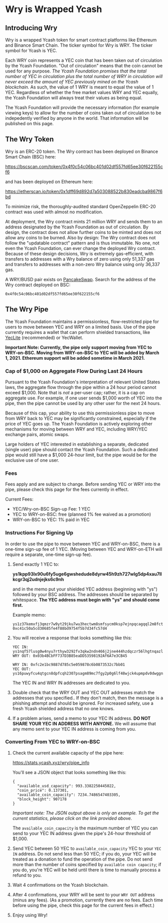 # Wry is Wrapped Ycash

## Introducing Wry

Wry is a wrapped Ycash token for smart contract platforms like Ethereum and Binance Smart Chain. The ticker symbol for Wry is WRY. The ticker symbol for Ycash is YEC.

Each WRY coin represents a YEC coin that has been taken out of circulation by the Ycash Foundation. "Out of circulation" means that the coin cannot be used for any purpose. _The Ycash Foundation promises that the total number of YEC in circulation plus the total number of WRY in circulation will never exceed the amount of YEC previously mined on the Ycash blockchain._ As such, the value of 1 WRY is meant to equal the value of 1 YEC. Regardless of whether the free market values WRY and YEC equally, the Ycash Foundation will always treat their values as being equal.

The Ycash Foundation will provide the necessary information (for example viewing keys) to allow for the number of coins taken out of circulation to be indepedently verified by anyone in the world. That information will be published on this page.

## The Wry Token

Wry is an ERC-20 token. The Wry contract has been deployed on Binance Smart Chain (BSC) here:

https://bscscan.com/token/0x4f0c54c06bc401d02df557fd65ee30f622155cf6

and has been deployed on Ethereum here:

https://etherscan.io/token/0x1dff69d892d7a503088522b830eadcba9867f6bd

To minimize risk, the thoroughly-audited standard OpenZeppelin ERC-20 contract was used with almost no modification.

At deployment, the Wry contract mints 21 million WRY and sends them to an address designated by the Ycash Foundation as out of circulation. By design, the contract does not allow further coins to be minted and does not allow any coins to be burned. Also by design: The Wry contract does not follow the "updatable contract" pattern and is thus immutable. No one, not even the Ycash Foundation, can ever change the deployed Wry contract. Because of these design decisions, Wry is extremely gas-efficient, with transfers to addresses with a Wry balance of zero using only 51,337 gas and transfers to addresses with a non-zero Wry balance using only 36,337 gas.

A WRY/BUSD pair exists on [PancakeSwap](https://pancakeswap.finance). Search for the address of the Wry contract deployed on BSC:

`0x4f0c54c06bc401d02df557fd65ee30f622155cf6`

## The Wry Pipe

The Ycash Foundation maintains a permissionless, flow-restricted pipe for users to move between YEC and WRY on a limited basis. Use of the pipe currently requires a wallet that can perform shielded transactions, like [YecLite](https://github.com/yecdev/yeclite/releases) (recommended) or YecWallet.

**Important Note: Currently, the pipe only support moving from YEC to WRY-on-BSC. Moving from WRY-on-BSC to YEC will be added by March 1, 2021. Ethereum support will be added sometime in March 2021.**

### Cap of $1,000 on Aggregate Flow During Last 24 Hours

Pursuant to the Ycash Foundation's interpretation of relevant United States laws, the aggregate flow through the pipe within a 24 hour period cannot exceed $1,000. Note that is *not* a per-user cap; rather, it is a cap on aggregate use. For example, if one user sends $1,000 worth of YEC into the pipe, then the pipe cannot be used by any other user for the next 24 hours.

Because of this cap, your ability to use this permissionless pipe to move from WRY back to YEC may be significantly constrained, especially if the price of YEC goes up. The Ycash Foundation is actively exploring other mechanisms for moving between WRY and YEC, including WRY/YEC exchange pairs, atomic swaps.

Large holders of YEC interested in establishing a separate, dedicated (single user) pipe should contact the Ycash Foundation. Such a dedicated pipe would still have a $1,000 24-hour limit, but the pipe would be for the exclusive use of one user.

### Fees

Fees apply and are subject to change. Before sending YEC or WRY into the pipe, please check this page for the fees currently in effect.

Current Fees:
- YEC/Wry-on-BSC Sign-up Fee: 1 YEC
- YEC to WRY-on-BSC: free (planned 1% fee waived as a promotion)
- WRY-on-BSC to YEC: 1% paid in YEC

### Instructions For Signing Up

In order to use the pipe to move between YEC and WRY-on-BSC, there is a one-time sign-up fee of 1 YEC. (Moving between YEC and WRY-on-ETH will require a separate, one-time sign-up fee).

1. Send exactly 1 YEC to:

    **ys1kpp93lx90u6fy5uge6gwshedude8dyrw45h9zh727wlg5dp4xau7llkcgr3qj2udnjejks6c9nh**
    
    and in the memo put your shielded YEC address (beginning with "ys") followed by your BSC address. The addresses should be separated by whitespace. **The YEC address must begin with "ys" and should come first.**

    Example memo:

     ```
     ys1z37kemxfj3qmzr7w9yt29jku7wu3hectwm8smfsycm0ksp7ejnpqcagqql2m8fct5kky6knqa6z 0xc41c50a5cd30685fe4f88bd9754f5b7d34fc57d4
     ```

2. You will receive a response that looks something like this:

    ```
    YEC IN: ys1nqf57lusg0w4nyu7rthyw3292fv3qkw2ndn466j2jne444hzdqczr56lhgtnqazlgd9yyxt7xfd
    WRY OUT: 0x03b4BCbFF737D3B85eaDD53598192Af6A7e3CB45

    WRY IN: 0xfc2e1bc9887d785c5e059878c6b0873532c7bb01
    YEC OUT: ys16puwyfcu4qtgcn8dpfcqh2307psagm89mc7fgy2p0g6lf48wjck4upmpdv0dwggnruw4gawwsur
    ```
    The YEC IN and WRY IN addresses are dedicated to you.

3. Double check that the WRY OUT and YEC OUT addresses match the addresses that you specified.. If they don't match, then the message is a phishing attempt and should be ignored. For increased safety, use a fresh Ycash shielded address that no one knows.

4. If a problem arises, send a memo to your YEC IN address. **DO NOT SHARE YOUR YEC IN ADDRESS WITH ANYONE.** We will assume that any memo sent to your YEC IN address is coming from you.

### Converting From YEC to WRY-on-BSC

1. Check the current available capacity of the pipe here:

    https://stats.ycash.xyz/wry/pipe_info
    
    You'll see a JSON object that looks something like this:
    
    ```
    {
      "available_usd_capacity": 993.3382250445022,
      "coin_price": 0.137301,
      "available_coin_capacity": 7234.7486547403305,
      "block_height": 907178
    }
    ```
    
    *Important note: The JSON output above is only an example. To get the current statistics, please click on the link provided above.*
    
    The `available_coin_capacity` is the maximum number of YEC you can send to your YEC IN address given the pipe's 24-hour threshold of $1,000.
    
2. Send YEC between 50 YEC to `available_coin_capacity` YEC to your `YEC IN` address. Do not send less than 50 YEC; if you do, your YEC will be treated as a donation to fund the operation of the pipe. Do not send more than the number of coins specified by `available coin capacity`; if you do, you're YEC will be held until there is time to manually process a refund to you.

3. Wait 4 confirmations on the Ycash blockchain.

4. After 4 confirmations, your WRY will be sent to your `WRY OUT` address (minus any fees). (As a promotion, currently there are no fees. Each time before using the pipe, check this page for the current fees in effect.)

5. Enjoy using Wry!
